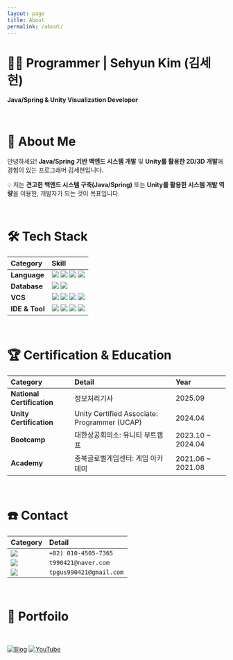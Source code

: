 ```yaml
---
layout: page
title: About
permalink: /about/
---
```


# 🧑‍💻 Programmer | Sehyun Kim (김세현)
 **Java/Spring & Unity Visualization Developer**

<br>

# 🚀 About Me

안녕하세요! **Java/Spring 기반 백엔드 시스템 개발** 및 **Unity를 활용한 2D/3D 개발**에 경험이 있는 프로그래머 김세현입니다.

💡 저는 **견고한 백엔드 시스템 구축(Java/Spring)** 또는 **Unity를 활용한 시스템 개발 역량**을 이용한, 개발자가 되는 것이 목표입니다.

<br>

# 🛠️ Tech Stack

| Category | Skill |
| :--- | :--- |
| **Language** | <img src="https://img.shields.io/badge/Java-FC801D?style=for-the-badge&logo=openjdk&logoColor=white"> <img src="https://img.shields.io/badge/Spring%20Boot-6DB33F?style=for-the-badge&logo=spring&logoColor=white"> <img src="https://img.shields.io/badge/CSharp-9B4F96?style=for-the-badge&logo=sharp&logoColor=white"> <img src="https://img.shields.io/badge/C-00599C?style=for-the-badge&logo=c&logoColor=white"> |
| **Database** | <img src="https://img.shields.io/badge/MySQL-0073A8?style=for-the-badge&logo=mysql&logoColor=white"> <img src="https://img.shields.io/badge/MSSQL-3465A4?style=for-the-badge&logo=googlecloudstorage&logoColor=white"> |
| **VCS** | <img src="https://img.shields.io/badge/Git-F05032?style=for-the-badge&logo=git&logoColor=white"> <img src="https://img.shields.io/badge/Github-181717?style=for-the-badge&logo=github&logoColor=white"> <img src="https://img.shields.io/badge/SVN-7C98D5?style=for-the-badge&logo=subversion&logoColor=white"> <img src="https://img.shields.io/badge/Fork-007ACC?style=for-the-badge&logo=greasyfork&logoColor=white"> |
| **IDE & Tool** | <img src="https://img.shields.io/badge/IntelliJ%20IDEA-FF8000?style=for-the-badge&logo=intellijidea&logoColor=white"> <img src="https://img.shields.io/badge/Eclipse-2C2255?style=for-the-badge&logo=eclipse&logoColor=white"> <img src="https://img.shields.io/badge/Unity-00CCAA?style=for-the-badge&logo=unity&logoColor=black"> <img src="https://img.shields.io/badge/Visual%20Studio-5C2D91?style=for-the-badge&logo=vectorlogozone&logoColor=white"> |

<br>

# 🏆 Certification & Education

| Category | Detail | Year |
| :--- | :--- | :--- |
| **National Certification** | 정보처리기사 | 2025.09 |
| **Unity Certification** | Unity Certified Associate: Programmer (UCAP) | 2024.04 |
| **Bootcamp** | 대한상공회의소: 유니티 부트캠프 | 2023.10 ~ 2024.04 |
| **Academy** | 충북글로벌게임센터: 게임 아카데미 | 2021.06 ~ 2021.08 |

<br>

# ☎️ Contact

| Category | Detail |
| :--- | :--- |
| <img src="https://img.shields.io/badge/Mobile-6C757D?style=flat&logo=picsart&logoColor=white"> | `+82) 010-4505-7365` |
| <img src="https://img.shields.io/badge/Naver-03C75A?style=flat&logo=naver&logoColor=white"> | `t990421@naver.com` |
| <img src="https://img.shields.io/badge/Gmail-EA4335?style=flat&logo=gmail&logoColor=white"> | `tpgus990421@gmail.com` |

<br>

# 📄 Portfoilo

<br>

[![Blog](https://img.shields.io/badge/Blog-FF7F33?style=for-the-badge&logo=github&logoColor=white)](https://99blanc.github.io)
[![YouTube](https://img.shields.io/badge/Youtube-FF0000?style=for-the-badge&logo=youtube&logoColor=white)](https://youtube.com/@99blanc)
